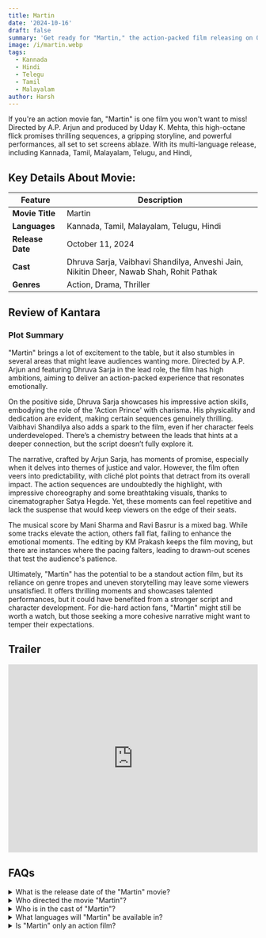 ```yaml
---
title: Martin
date: '2024-10-16'
draft: false
summary: 'Get ready for "Martin," the action-packed film releasing on October 11, 2024. Explore its thrilling story, star cast, and more'
image: /i/martin.webp
tags:
  - Kannada
  - Hindi
  - Telegu
  - Tamil
  - Malayalam
author: Harsh
---
```


If you're an action movie fan, "Martin" is one film you won't want to miss! Directed by A.P. Arjun and produced by Uday K. Mehta, this high-octane flick promises thrilling sequences, a gripping storyline, and powerful performances, all set to set screens ablaze. With its multi-language release, including Kannada, Tamil, Malayalam, Telugu, and Hindi,

## Key Details About Movie:

| Feature          | Description                                                                             |
| ---------------- | --------------------------------------------------------------------------------------- |
| **Movie Title**  | Martin                                                                                  |
| **Languages**    | Kannada, Tamil, Malayalam, Telugu, Hindi                                                |
| **Release Date** | October 11, 2024                                                                        |
| **Cast**         | Dhruva Sarja, Vaibhavi Shandilya, Anveshi Jain, Nikitin Dheer, Nawab Shah, Rohit Pathak |
| **Genres**       | Action, Drama, Thriller                                                                 |

## Review of Kantara

### Plot Summary

"Martin" brings a lot of excitement to the table, but it also stumbles in several areas that might leave audiences wanting more. Directed by A.P. Arjun and featuring Dhruva Sarja in the lead role, the film has high ambitions, aiming to deliver an action-packed experience that resonates emotionally.

On the positive side, Dhruva Sarja showcases his impressive action skills, embodying the role of the 'Action Prince' with charisma. His physicality and dedication are evident, making certain sequences genuinely thrilling. Vaibhavi Shandilya also adds a spark to the film, even if her character feels underdeveloped. There’s a chemistry between the leads that hints at a deeper connection, but the script doesn’t fully explore it.

The narrative, crafted by Arjun Sarja, has moments of promise, especially when it delves into themes of justice and valor. However, the film often veers into predictability, with cliché plot points that detract from its overall impact. The action sequences are undoubtedly the highlight, with impressive choreography and some breathtaking visuals, thanks to cinematographer Satya Hegde. Yet, these moments can feel repetitive and lack the suspense that would keep viewers on the edge of their seats.

The musical score by Mani Sharma and Ravi Basrur is a mixed bag. While some tracks elevate the action, others fall flat, failing to enhance the emotional moments. The editing by KM Prakash keeps the film moving, but there are instances where the pacing falters, leading to drawn-out scenes that test the audience's patience.

Ultimately, "Martin" has the potential to be a standout action film, but its reliance on genre tropes and uneven storytelling may leave some viewers unsatisfied. It offers thrilling moments and showcases talented performances, but it could have benefited from a stronger script and character development. For die-hard action fans, "Martin" might still be worth a watch, but those seeking a more cohesive narrative might want to temper their expectations.

## Trailer

<iframe width="100%" height="380" src="https://www.youtube.com/embed/fqLCas2sWW0?si=7FTzSfQYsvYgpyCH" title={title} frameborder="0" allow="accelerometer; autoplay; clipboard-write; encrypted-media; gyroscope; picture-in-picture; web-share" referrerpolicy="strict-origin-when-cross-origin" allowfullscreen></iframe>

## FAQs

<details>
  <summary>What is the release date of the "Martin" movie?</summary>
  <p>"Martin" is set to release in theaters on October 11, 2024.</p>
</details>

<details>
  <summary>Who directed the movie "Martin"?</summary>
  <p>The movie has been directed by A.P. Arjun.</p>
</details>

<details>
  <summary>Who is in the cast of "Martin"?</summary>
  <p>The film stars Dhruva Sarja, Vaibhavi Shandilya, Anveshi Jain, Nikitin Dheer, Nawab Shah, and Rohit Pathak.</p>
</details>

<details>
  <summary>What languages will "Martin" be available in?</summary>
  <p>"Martin" will be released in Kannada, Tamil, Malayalam, Telugu, and Hindi.</p>
</details>

<details>
  <summary>Is "Martin" only an action film?</summary>
  <p>No, "Martin" combines action with emotional depth and strong storytelling.</p>
</details>
